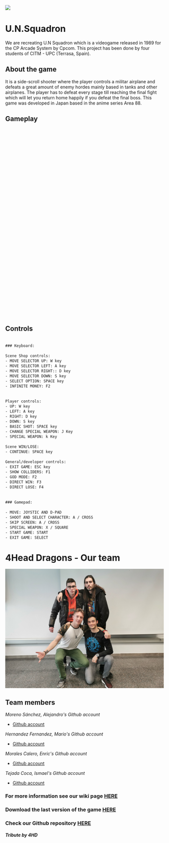 ![](https://github.com/IsmaUPC/Proyecto1_4HD/blob/master/assets/wiki/Imagenes/Redimensiones%20IU/Logo%20U.N.Squadron)


# U.N.Squadron

We are recreating U.N Squadron which is a videogame released in 1989 for the CP Arcade System by Cpcom. This project has been done by four students of CITM - UPC (Terrasa, Spain).

## About the game

It is a side-scroll shooter where the player controls a militar airplane and defeats a great amount of enemy hordes mainly based in tanks and other airplanes. The player has to defeat every stage till reaching the final fight which will let you return home happily if you defeat the final boss. This game was developed in Japan based in the anime series Area 88.

## Gameplay

<iframe width="740" height="590" src="https://" frameborder="0" allowfullscreen></iframe>

## Controls
~~~~~~~~~~~~~~~

### Keyboard:

Scene Shop controls:
- MOVE SELECTOR UP: W key
- MOVE SELECTOR LEFT: A key
- MOVE SELECTOR RIGHT:: D key
- MOVE SELECTOR DOWN: S key
- SELECT OPTION: SPACE key
- INFINITE MONEY: F2


Player controls:
- UP: W key
- LEFT: A key
- RIGHT: D key
- DOWN: S key
- BASIC SHOT: SPACE key
- CHANGE SPECIAL WEAPON: J Key
- SPECIAL WEAPON: k Key

Scene WIN/LOSE:
- CONTINUE: SPACE key

General/developer controls:
- EXIT GAME: ESC key
- SHOW COLLIDERS: F1
- GOD MODE: F2
- DIRECT WIN: F3
- DIRECT LOSE: F4


### Gamepad:

- MOVE: JOYSTIC AND D-PAD
- SHOOT AND SELECT CHARACTER: A / CROSS
- SKIP SCREEN: A / CROSS
- SPECIAL WEAPON: X / SQUARE
- START GAME: START
- EXIT GAME: SELECT
~~~~~~~~~~~~~~~

# 4Head Dragons - Our team

![](https://raw.githubusercontent.com/IsmaUPC/Proyecto_1_HIMA/master/assets/wiki/IMG_20200228_120143_1.jpg)

## Team members

_Moreno Sánchez, Alejandro's  Github account_

* [Github account](https://github.com/JandroK)

_Hernandez Fernandez, Mario's Github account_

* [Github account](https://github.com/MHF13)

_Morales Calero, Enric's Github account_

* [Github account](https://github.com/enricmc19)

_Tejada Coca, Ismael's Github account_

* [Github account](https://github.com/IsmaUPC)


### For more information see our wiki page [HERE](https://github.com/IsmaUPC/Proyecto1_4HD/wiki)
### Download the last version of the game [HERE]()
### Check our Github repository [HERE](https://github.com/IsmaUPC/Proyecto1_4HD)

#### _Tribute by 4HD_
